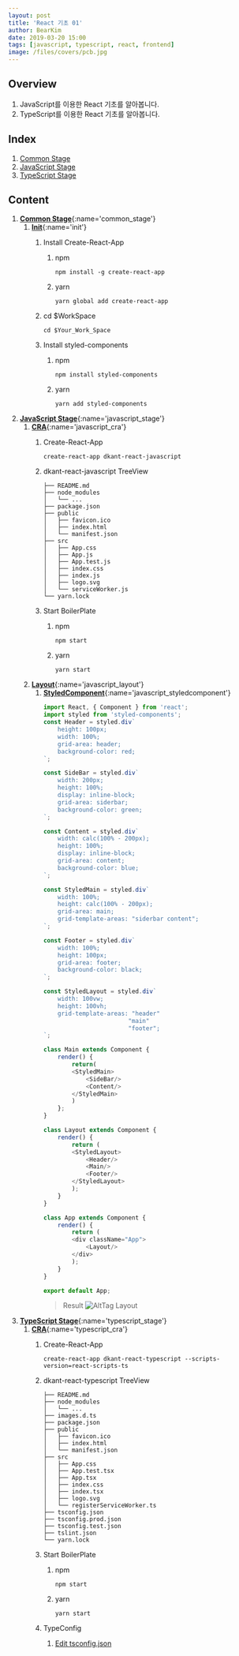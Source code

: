 ```yaml
---
layout: post
title: 'React 기초 01'
author: BearKim
date: 2019-03-20 15:00
tags: [javascript, typescript, react, frontend]
image: /files/covers/pcb.jpg
---
```

## Overview
1. JavaScript를 이용한 React 기초를 알아봅니다.
2. TypeScript를 이용한 React 기초를 알아봅니다.

## Index
1. [Common Stage](#common_stage)
1. [JavaScript Stage](#javascript_stage)
1. [TypeScript Stage](#typescript_stage)

## Content
1. [**Common Stage**](){:name='common_stage'}
    1. [**Init**](){:name='init'}
        1. Install Create-React-App
            1. npm
                ```
                npm install -g create-react-app
                ```
            2. yarn
                ```
                yarn global add create-react-app
                ```
        1. cd $WorkSpace

            ```
            cd $Your_Work_Space
            ```
        1. Install styled-components
            1. npm
                ```
                npm install styled-components
                ```
            1. yarn
                ```
                yarn add styled-components
                ```
1. [**JavaScript Stage**](){:name='javascript_stage'}
    1. [**CRA**](){:name='javascript_cra'}
        1. Create-React-App

            ```
            create-react-app dkant-react-javascript
            ```
        1. dkant-react-javascript TreeView

            ```
            ├── README.md
            ├── node_modules
            │   └── ...
            ├── package.json
            ├── public
            │   ├── favicon.ico
            │   ├── index.html
            │   └── manifest.json
            ├── src
            │   ├── App.css
            │   ├── App.js
            │   ├── App.test.js
            │   ├── index.css
            │   ├── index.js
            │   ├── logo.svg
            │   └── serviceWorker.js
            └── yarn.lock
            ```
        
        1. Start BoilerPlate
            1. npm
                ```
                npm start
                ```
            1. yarn
                ```
                yarn start
                ```
    1. [**Layout**](){:name='javascript_layout'}
        1. [**StyledComponent**](){:name='javascript_styledcomponent'}
            ```javascript
            import React, { Component } from 'react';
            import styled from 'styled-components';
            const Header = styled.div`
                height: 100px;
                width: 100%;
                grid-area: header;
                background-color: red;
            `;
            
            const SideBar = styled.div`
                width: 200px;
                height: 100%;
                display: inline-block;
                grid-area: siderbar;
                background-color: green;
            `;

            const Content = styled.div`
                width: calc(100% - 200px);
                height: 100%;
                display: inline-block;
                grid-area: content;
                background-color: blue;
            `;

            const StyledMain = styled.div`
                width: 100%;
                height: calc(100% - 200px);
                grid-area: main;
                grid-template-areas: "siderbar content";
            `;

            const Footer = styled.div`
                width: 100%;
                height: 100px;
                grid-area: footer;
                background-color: black;
            `;

            const StyledLayout = styled.div`
                width: 100vw;
                height: 100vh;
                grid-template-areas: "header"
                                    "main"
                                    "footer";
            `;

            class Main extends Component {
                render() {
                    return(
                    <StyledMain>
                        <SideBar/>
                        <Content/>
                    </StyledMain>
                    )
                };
            }

            class Layout extends Component {
                render() {
                    return (
                    <StyledLayout>
                        <Header/>
                        <Main/>
                        <Footer/>
                    </StyledLayout>
                    );
                }
            }

            class App extends Component {
                render() {
                    return (
                    <div className="App">
                        <Layout/>
                    </div>
                    );
                }
            }

            export default App;
            ```
            > Result
            ![AltTag Layout](/assets/images/react01-layout.png "Layout")
1. [**TypeScript Stage**](){:name='typescript_stage'}
    1. [**CRA**](){:name='typescript_cra'}
        1. Create-React-App

            ```
            create-react-app dkant-react-typescript --scripts-version=react-scripts-ts
            ```
        1. dkant-react-typescript TreeView

            ```
            ├── README.md
            ├── node_modules
            │   └── ...
            ├── images.d.ts
            ├── package.json
            ├── public
            │   ├── favicon.ico
            │   ├── index.html
            │   └── manifest.json
            ├── src
            │   ├── App.css
            │   ├── App.test.tsx
            │   ├── App.tsx
            │   ├── index.css
            │   ├── index.tsx
            │   ├── logo.svg
            │   └── registerServiceWorker.ts
            ├── tsconfig.json
            ├── tsconfig.prod.json
            ├── tsconfig.test.json
            ├── tslint.json
            └── yarn.lock
            ```
        1. Start BoilerPlate
            1. npm
                ```
                npm start
                ```
            1. yarn
                ```
                yarn start
                ```
        1. TypeConfig
            1. [Edit tsconfig.json](https://www.typescriptlang.org/docs/handbook/tsconfig-json.html)
